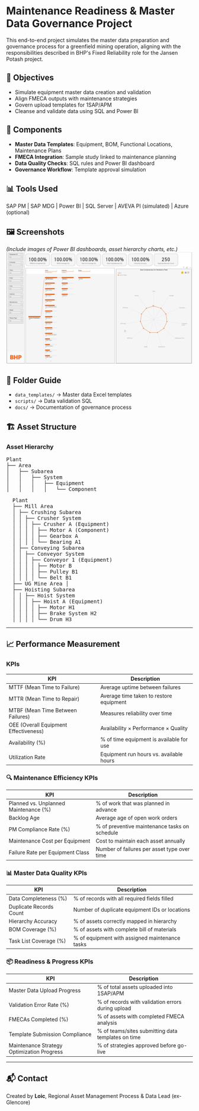 # Maintenance Readiness & Master Data Governance Project

This end-to-end project simulates the master data preparation and governance process for a greenfield mining operation, aligning with the responsibilities described in BHP's Fixed Reliability role for the Jansen Potash project.

## 🚀 Objectives
- Simulate equipment master data creation and validation
- Align FMECA outputs with maintenance strategies
- Govern upload templates for 1SAP/APM
- Cleanse and validate data using SQL and Power BI

## 🧩 Components
- **Master Data Templates**: Equipment, BOM, Functional Locations, Maintenance Plans
- **FMECA Integration**: Sample study linked to maintenance planning
- **Data Quality Checks**: SQL rules and Power BI dashboard
- **Governance Workflow**: Template approval simulation

## 📊 Tools Used
SAP PM | SAP MDG | Power BI | SQL Server | AVEVA PI (simulated) | Azure (optional)

## 🖼️ Screenshots
*(Include images of Power BI dashboards, asset hierarchy charts, etc.)*
![MasterData](https://github.com/loictiemani/Master-Data-Governance-SAP/blob/main/docs/MasterData.png)

## 📂 Folder Guide
- `data_templates/` → Master data Excel templates
- `scripts/` → Data validation SQL
- `docs/` → Documentation of governance process

## 🏗️ Asset Structure
### Asset Hierarchy

<pre>
Plant
├── Area
│   ├── Subarea
│   │   ├── System
│   │   │   ├── Equipment
│   │   │   │   └── Component
</pre> 
  
<pre>
  Plant 
  ├── Mill Area 
  │ ├── Crushing Subarea 
  │ │ ├── Crusher System 
  │ │ │ ├── Crusher A (Equipment) 
  │ │ │ │ ├── Motor A (Component) 
  │ │ │ │ ├── Gearbox A 
  │ │ │ │ └── Bearing A1 
  │ ├── Conveying Subarea 
  │ │ ├── Conveyor System 
  │ │ │ ├── Conveyor 1 (Equipment) 
  │ │ │ │ ├── Motor B 
  │ │ │ │ ├── Pulley B1 
  │ │ │ │ └── Belt B1 
  ├── UG Mine Area │ 
  ├── Hoisting Subarea 
  │ │ ├── Hoist System 
  │ │ │ ├── Hoist A (Equipment) 
  │ │ │ │ ├── Motor H1 
  │ │ │ │ ├── Brake System H2 
  │ │ │ │ └── Drum H3 
</pre>

---

## 📈 Performance Measurement
### KPIs

| KPI                            | Description                                      |
|--------------------------------|--------------------------------------------------|
| MTTF (Mean Time to Failure)    | Average uptime between failures                 |
| MTTR (Mean Time to Repair)     | Average time taken to restore equipment         |
| MTBF (Mean Time Between Failures) | Measures reliability over time              |
| OEE (Overall Equipment Effectiveness) | Availability × Performance × Quality   |
| Availability (%)               | % of time equipment is available for use        |
| Utilization Rate               | Equipment run hours vs. available hours         |

### 🔍 Maintenance Efficiency KPIs

| KPI                                  | Description                                         |
|--------------------------------------|-----------------------------------------------------|
| Planned vs. Unplanned Maintenance (%)| % of work that was planned in advance               |
| Backlog Age                          | Average age of open work orders                     |
| PM Compliance Rate (%)               | % of preventive maintenance tasks on schedule       |
| Maintenance Cost per Equipment       | Cost to maintain each asset annually                |
| Failure Rate per Equipment Class     | Number of failures per asset type over time         |

### 📊 Master Data Quality KPIs

| KPI                      | Description                                          |
|--------------------------|------------------------------------------------------|
| Data Completeness (%)    | % of records with all required fields filled         |
| Duplicate Records Count  | Number of duplicate equipment IDs or locations       |
| Hierarchy Accuracy       | % of assets correctly mapped in hierarchy            |
| BOM Coverage (%)         | % of assets with complete bill of materials          |
| Task List Coverage (%)   | % of equipment with assigned maintenance tasks       |

### 📦 Readiness & Progress KPIs

| KPI                                   | Description                                           |
|---------------------------------------|-------------------------------------------------------|
| Master Data Upload Progress           | % of total assets uploaded into 1SAP/APM              |
| Validation Error Rate (%)             | % of records with validation errors during upload     |
| FMECAs Completed (%)                  | % of assets with completed FMECA analysis             |
| Template Submission Compliance        | % of teams/sites submitting data templates on time    |
| Maintenance Strategy Optimization Progress | % of strategies approved before go-live         |

---


## 📬 Contact

Created by **Loic**, Regional Asset Management Process & Data Lead (ex-Glencore)
